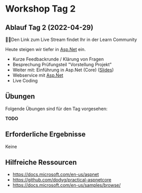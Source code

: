 # Workshop Tag 2

## Ablauf Tag 2 (2022-04-29)

💁‍♀️Den Link zum Live Stream findet Ihr in der Learn Community

Heute steigen wir tiefer in [Asp.Net](https://docs.microsoft.com/en-us/aspnet) ein.

- Kurze Feedbackrunde / Klärung von Fragen
- Besprechung Prüfungsteil "Vorstellung Projekt"
- Weiter mit: Einführung in Asp.Net (Core) ([Slides](../slides/AspNetCore.pdf))
-  Webservice mit [Asp.Net](https://docs.microsoft.com/en-us/aspnet)
- Live Coding

## Übungen

Folgende Übungen sind für den Tag vorgesehen:

**TODO**

## Erforderliche Ergebnisse

Keine

## Hilfreiche Ressourcen

- https://docs.microsoft.com/en-us/aspnet
- https://github.com/dodyg/practical-aspnetcore
- https://docs.microsoft.com/en-us/samples/browse/
